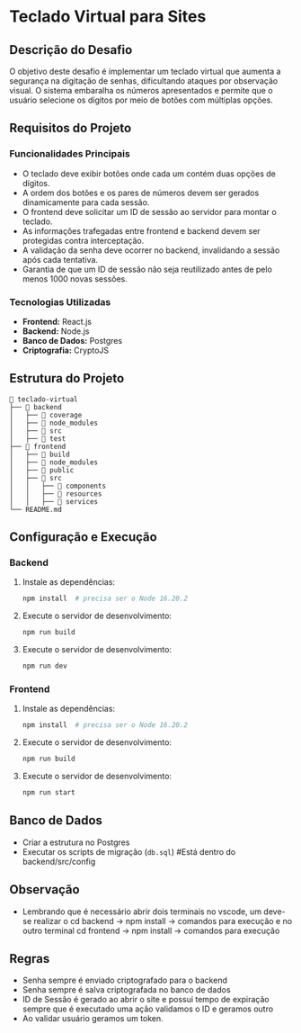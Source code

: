 # Teclado Virtual para Sites

## Descrição do Desafio

O objetivo deste desafio é implementar um teclado virtual que aumenta a segurança na digitação de senhas, dificultando ataques por observação visual. O sistema embaralha os números apresentados e permite que o usuário selecione os dígitos por meio de botões com múltiplas opções.

## Requisitos do Projeto

### Funcionalidades Principais
- O teclado deve exibir botões onde cada um contém duas opções de dígitos.
- A ordem dos botões e os pares de números devem ser gerados dinamicamente para cada sessão.
- O frontend deve solicitar um ID de sessão ao servidor para montar o teclado.
- As informações trafegadas entre frontend e backend devem ser protegidas contra interceptação.
- A validação da senha deve ocorrer no backend, invalidando a sessão após cada tentativa.
- Garantia de que um ID de sessão não seja reutilizado antes de pelo menos 1000 novas sessões.

### Tecnologias Utilizadas
- **Frontend:** React.js
- **Backend:** Node.js
- **Banco de Dados:** Postgres
- **Criptografia:** CryptoJS

## Estrutura do Projeto

```
📁 teclado-virtual
├── 📂 backend
│   ├── 📂 coverage
│   ├── 📂 node_modules
│   ├── 📂 src
│   ├── 📂 test
├── 📂 frontend
│   ├── 📂 build
│   ├── 📂 node_modules
│   ├── 📂 public
│   ├── 📂 src
│   │   ├── 📂 components
│   │   ├── 📂 resources
│   │   ├── 📂 services
└── README.md   
```

## Configuração e Execução

### Backend
1. Instale as dependências:
   ```sh
   npm install  # precisa ser o Node 16.20.2
   ```
2. Execute o servidor de desenvolvimento:
   ```sh
   npm run build
   ```
3. Execute o servidor de desenvolvimento:
   ```sh
   npm run dev
   ```

### Frontend
1. Instale as dependências:
   ```sh
   npm install  # precisa ser o Node 16.20.2
   ```
2. Execute o servidor de desenvolvimento:
   ```sh
   npm run build
   ```
3. Execute o servidor de desenvolvimento:
   ```sh
   npm run start
   ```

## Banco de Dados
- Criar a estrutura no Postgres
- Executar os scripts de migração (`db.sql`) #Está dentro do backend/src/config

## Observação
- Lembrando que é necessário abrir dois terminais no vscode, um deve-se realizar o cd backend -> npm install -> comandos para execução e no outro terminal cd frontend -> npm install -> comandos para execução

## Regras 
- Senha sempre é enviado criptografado para o backend
- Senha sempre é salva criptografada no banco de dados
- ID de Sessão é gerado ao abrir o site e possui tempo de expiração sempre que é executado uma ação validamos o ID e geramos outro
- Ao validar usuário geramos um token.
